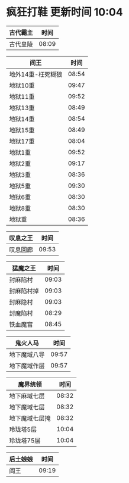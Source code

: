 # 疯狂打鞋 更新时间 10:04

| 古代霸主   | 时间    |
|--------|-------|
| 古代皇陵 | 08:09 |

| 间王   | 时间    |
|--------|-------|
| 地外14重-枉死糊狼 | 08:54 |
| 地狱10重 | 09:47 |
| 地狱11重 | 09:52 |
| 地狱13重 | 08:49 |
| 地狱14重 | 08:54 |
| 地狱15重 | 08:49 |
| 地狱17重 | 08:04 |
| 地狱1重 | 09:52 |
| 地狱2重 | 09:17 |
| 地狱3重 | 08:36 |
| 地狱5重 | 09:30 |
| 地狱6重 | 08:30 |
| 地狱8重 | 08:30 |
| 地狱重 | 08:36 |

| 叹息之王   | 时间    |
|--------|-------|
| 叹息回廊 | 09:53 |

| 猛魔之王   | 时间    |
|--------|-------|
| 封麻陷村 | 09:03 |
| 封麻陷村掉 | 09:03 |
| 封麻隐村 | 09:03 |
| 封魔陷村 | 08:29 |
| 铁血魔宫 | 08:45 |

| 鬼火人马   | 时间    |
|--------|-------|
| 地下魔域八导 | 09:57 |
| 地下魔域作层 | 09:57 |

| 魔界统领   | 时间    |
|--------|-------|
| 地下麻域七层 | 08:32 |
| 地下魔域七层 | 08:32 |
| 地下魔域七层掩 | 08:32 |
| 玲珑塔5层 | 10:04 |
| 玲珑塔75层 | 10:04 |

| 后土娘娘   | 时间    |
|--------|-------|
| 阎王 | 09:19 |